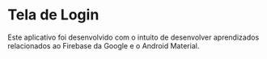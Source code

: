 # Tela de Login

Este aplicativo foi desenvolvido com o intuito de desenvolver aprendizados relacionados ao Firebase da Google e o Android Material.
